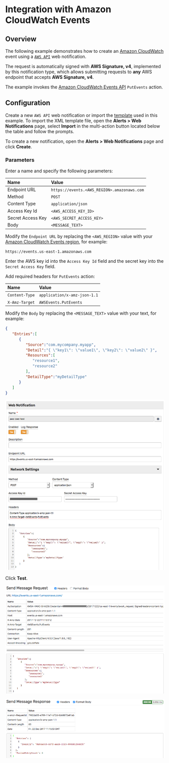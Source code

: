 # Integration with Amazon CloudWatch Events

## Overview

The following example demonstrates how to create an [Amazon CloudWatch](https://aws.amazon.com/cloudwatch) event using a [`AWS API`](aws-api.md) web notification.

The request is automatically signed with **AWS Signature, v4**, implemented by this notification type, which allows submitting requests to **any** AWS endpoint that accepts **AWS Signature, v4**.

The example invokes the [Amazon CloudWatch Events API](http://docs.aws.amazon.com/AmazonCloudWatchEvents/latest/APIReference/API_PutEvents.html) `PutEvents` action.

## Configuration

Create a new `AWS API` web notification or import the [template](resources/aws-api-cwe-notification.xml) used in this example. To import the XML template file, open the **Alerts > Web Notifications** page, select **Import** in the multi-action button located below the table and follow the prompts.

To create a new notification, open the **Alerts > Web Notifications** page and click **Create**.

### Parameters

Enter a name and specify the following parameters:

| **Name** | **Value** |
| :--- | :--- |
| Endpoint URL | `https://events.<AWS_REGION>.amazonaws.com` |
| Method | `POST` |
| Content Type | `application/json` |
| Access Key Id | `<AWS_ACCESS_KEY_ID>` |
| Secret Access Key | `<AWS_SECRET_ACCESS_KEY>` |
| Body | `<MESSAGE_TEXT>` |

Modify the `Endpoint URL` by replacing the `<AWS_REGION>` value with your [Amazon CloudWatch Events region](http://docs.aws.amazon.com/general/latest/gr/rande.html#cwe_region), for example:

```
https://events.us-east-1.amazonaws.com
```

Enter the AWS key id into the `Access Key Id` field and the secret key into the `Secret Access Key` field.

Add required headers for `PutEvents` action:

| **Name** | **Value** |
| :--- | :--- |
| `Content-Type` | `application/x-amz-json-1.1` |
| `X-Amz-Target` | `AWSEvents.PutEvents` |

Modify the `Body` by replacing the `<MESSAGE_TEXT>` value with your text, for example:

```json
{
   "Entries":[
      {
         "Source":"com.mycompany.myapp",
         "Detail":"{ \"key1\": \"value1\", \"key2\": \"value2\" }",
         "Resources":[
            "resource1",
            "resource2"
         ],
         "DetailType":"myDetailType"
      }
   ]
}
```

![](images/aws_api_cwe_notification_config.png)

Click **Test**.

![](images/aws_api_cwe_test_request.png)

![](images/aws_api_cwe_test_response.png)
